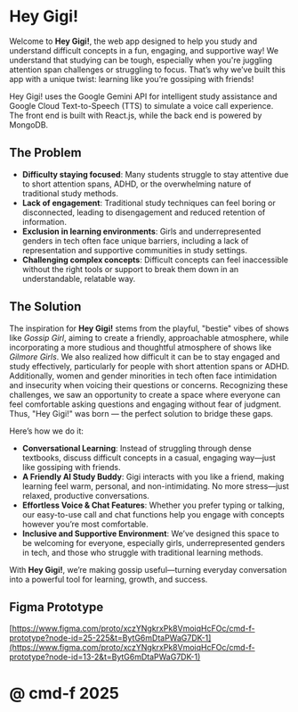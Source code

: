 # Hey Gigi!

Welcome to **Hey Gigi!**, the web app designed to help you study and understand difficult concepts in a fun, engaging, and supportive way! We understand that studying can be tough, especially when you're juggling attention span challenges or struggling to focus. That’s why we’ve built this app with a unique twist: learning like you’re gossiping with friends!

Hey Gigi! uses the Google Gemini API for intelligent study assistance and Google Cloud Text-to-Speech (TTS) to simulate a voice call experience. The front end is built with React.js, while the back end is powered by MongoDB.

## The Problem
- **Difficulty staying focused**: Many students struggle to stay attentive due to short attention spans, ADHD, or the overwhelming nature of traditional study methods.
- **Lack of engagement**: Traditional study techniques can feel boring or disconnected, leading to disengagement and reduced retention of information.
- **Exclusion in learning environments**: Girls and underrepresented genders in tech often face unique barriers, including a lack of representation and supportive communities in study settings.
- **Challenging complex concepts**: Difficult concepts can feel inaccessible without the right tools or support to break them down in an understandable, relatable way.

## The Solution
The inspiration for **Hey Gigi!** stems from the playful, "bestie" vibes of shows like *Gossip Girl*, aiming to create a friendly, approachable atmosphere, while incorporating a more studious and thoughtful atmosphere of shows like *Gilmore Girls*. We also realized how difficult it can be to stay engaged and study effectively, particularly for people with short attention spans or ADHD. Additionally, women and gender minorities in tech often face intimidation and insecurity when voicing their questions or concerns. Recognizing these challenges, we saw an opportunity to create a space where everyone can feel comfortable asking questions and engaging without fear of judgment. Thus, "Hey Gigi!" was born — the perfect solution to bridge these gaps.

Here’s how we do it:

- **Conversational Learning**: Instead of struggling through dense textbooks, discuss difficult concepts in a casual, engaging way—just like gossiping with friends.
- **A Friendly AI Study Buddy**: Gigi interacts with you like a friend, making learning feel warm, personal, and non-intimidating. No more stress—just relaxed, productive conversations.
- **Effortless Voice & Chat Features**: Whether you prefer typing or talking, our easy-to-use call and chat functions help you engage with concepts however you’re most comfortable.
- **Inclusive and Supportive Environment**: We’ve designed this space to be welcoming for everyone, especially girls, underrepresented genders in tech, and those who struggle with traditional learning methods.

With  **Hey Gigi!**, we’re making gossip useful—turning everyday conversation into a powerful tool for learning, growth, and success.

## Figma Prototype
[https://www.figma.com/proto/xczYNgkrxPk8VmoiqHcFOc/cmd-f-prototype?node-id=25-225&t=BytG6mDtaPWaG7DK-1](https://www.figma.com/proto/xczYNgkrxPk8VmoiqHcFOc/cmd-f-prototype?node-id=13-2&t=BytG6mDtaPWaG7DK-1)

# @ cmd-f 2025
